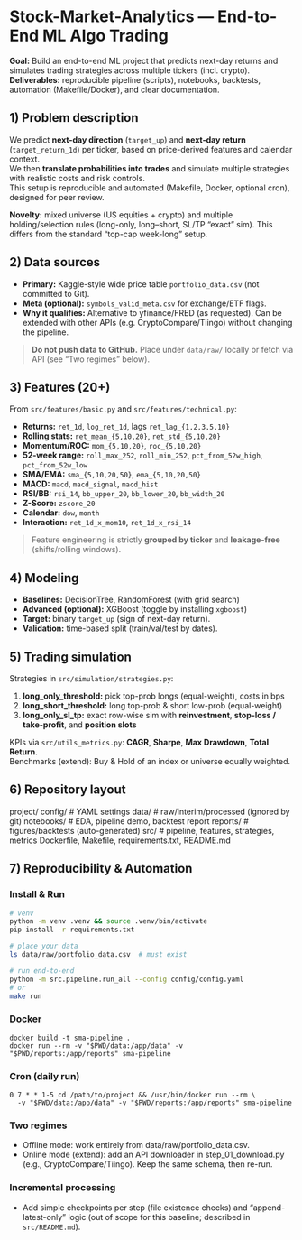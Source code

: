 # Stock-Market-Analytics — End-to-End ML Algo Trading

**Goal:** Build an end-to-end ML project that predicts next-day returns and simulates trading strategies across multiple tickers (incl. crypto).  
**Deliverables:** reproducible pipeline (scripts), notebooks, backtests, automation (Makefile/Docker), and clear documentation.

## 1) Problem description
We predict **next-day direction** (`target_up`) and **next-day return** (`target_return_1d`) per ticker, based on price-derived features and calendar context.  
We then **translate probabilities into trades** and simulate multiple strategies with realistic costs and risk controls.  
This setup is reproducible and automated (Makefile, Docker, optional cron), designed for peer review.

**Novelty:** mixed universe (US equities + crypto) and multiple holding/selection rules (long-only, long–short, SL/TP “exact” sim). This differs from the standard “top-cap week-long” setup.

## 2) Data sources
- **Primary:** Kaggle-style wide price table `portfolio_data.csv` (not committed to Git).  
- **Meta (optional):** `symbols_valid_meta.csv` for exchange/ETF flags.
- **Why it qualifies:** Alternative to yfinance/FRED (as requested). Can be extended with other APIs (e.g. CryptoCompare/Tiingo) without changing the pipeline.

> **Do not push data to GitHub.** Place under `data/raw/` locally or fetch via API (see “Two regimes” below).

## 3) Features (20+)
From `src/features/basic.py` and `src/features/technical.py`:
- **Returns:** `ret_1d`, `log_ret_1d`, lags `ret_lag_{1,2,3,5,10}`
- **Rolling stats:** `ret_mean_{5,10,20}`, `ret_std_{5,10,20}`
- **Momentum/ROC:** `mom_{5,10,20}`, `roc_{5,10,20}`
- **52-week range:** `roll_max_252`, `roll_min_252`, `pct_from_52w_high`, `pct_from_52w_low`
- **SMA/EMA:** `sma_{5,10,20,50}`, `ema_{5,10,20,50}`
- **MACD:** `macd`, `macd_signal`, `macd_hist`
- **RSI/BB:** `rsi_14`, `bb_upper_20`, `bb_lower_20`, `bb_width_20`
- **Z-Score:** `zscore_20`
- **Calendar:** `dow`, `month`
- **Interaction:** `ret_1d_x_mom10`, `ret_1d_x_rsi_14`

> Feature engineering is strictly **grouped by ticker** and **leakage-free** (shifts/rolling windows).

## 4) Modeling
- **Baselines:** DecisionTree, RandomForest (with grid search)
- **Advanced (optional):** XGBoost (toggle by installing `xgboost`)
- **Target:** binary `target_up` (sign of next-day return).  
- **Validation:** time-based split (train/val/test by dates).

## 5) Trading simulation
Strategies in `src/simulation/strategies.py`:
1. **long_only_threshold:** pick top-prob longs (equal-weight), costs in bps
2. **long_short_threshold:** long top-prob & short low-prob (equal-weight)
3. **long_only_sl_tp:** exact row-wise sim with **reinvestment**, **stop-loss / take-profit**, and **position slots**

KPIs via `src/utils_metrics.py`: **CAGR**, **Sharpe**, **Max Drawdown**, **Total Return**.  
Benchmarks (extend): Buy & Hold of an index or universe equally weighted.

## 6) Repository layout
project/
   config/ # YAML settings
   data/ # raw/interim/processed (ignored by git)
   notebooks/ # EDA, pipeline demo, backtest report
   reports/ # figures/backtests (auto-generated)
   src/ # pipeline, features, strategies, metrics
   Dockerfile, Makefile, requirements.txt, README.md


## 7) Reproducibility & Automation
### Install & Run
```bash
# venv
python -m venv .venv && source .venv/bin/activate
pip install -r requirements.txt

# place your data
ls data/raw/portfolio_data.csv  # must exist

# run end-to-end
python -m src.pipeline.run_all --config config/config.yaml
# or
make run
```

### Docker
```
docker build -t sma-pipeline .
docker run --rm -v "$PWD/data:/app/data" -v "$PWD/reports:/app/reports" sma-pipeline
```

### Cron (daily run)
```
0 7 * * 1-5 cd /path/to/project && /usr/bin/docker run --rm \
  -v "$PWD/data:/app/data" -v "$PWD/reports:/app/reports" sma-pipeline
```

### Two regimes

- Offline mode: work entirely from data/raw/portfolio_data.csv.
- Online mode (extend): add an API downloader in step_01_download.py (e.g., CryptoCompare/Tiingo). Keep the same schema, then re-run.

### Incremental processing

- Add simple checkpoints per step (file existence checks) and “append-latest-only” logic (out of scope for this baseline; described in `src/README.md`).
